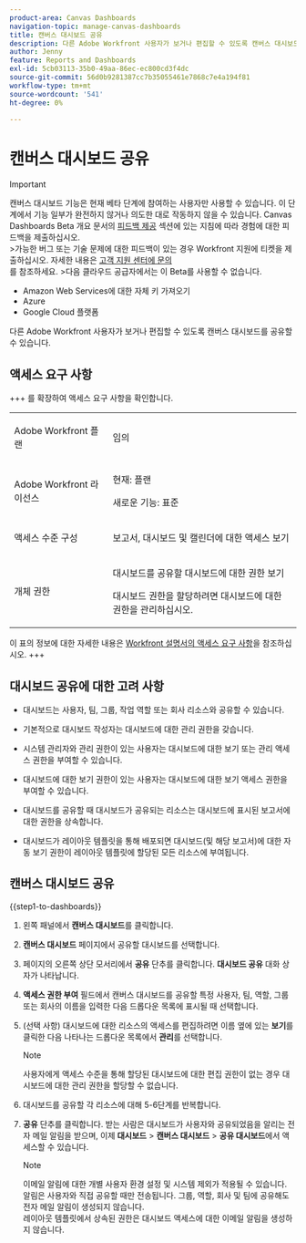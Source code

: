 ```yaml
---
product-area: Canvas Dashboards
navigation-topic: manage-canvas-dashboards
title: 캔버스 대시보드 공유
description: 다른 Adobe Workfront 사용자가 보거나 편집할 수 있도록 캔버스 대시보드를 공유할 수 있습니다.
author: Jenny
feature: Reports and Dashboards
exl-id: 5cb03113-35b0-49aa-86ec-ec800cd3f4dc
source-git-commit: 56d0b9281387cc7b35055461e7868c7e4a194f81
workflow-type: tm+mt
source-wordcount: '541'
ht-degree: 0%

---
```


# 캔버스 대시보드 공유

>[!IMPORTANT]
>
>캔버스 대시보드 기능은 현재 베타 단계에 참여하는 사용자만 사용할 수 있습니다. 이 단계에서 기능 일부가 완전하지 않거나 의도한 대로 작동하지 않을 수 있습니다. Canvas Dashboards Beta 개요 문서의 [피드백 제공](/help/quicksilver/product-announcements/betas/canvas-dashboards-beta/canvas-dashboards-beta-information.md#provide-feedback) 섹션에 있는 지침에 따라 경험에 대한 피드백을 제출하십시오.<br>
>&#x200B;>가능한 버그 또는 기술 문제에 대한 피드백이 있는 경우 Workfront 지원에 티켓을 제출하십시오. 자세한 내용은 [고객 지원 센터에 문의](/help/quicksilver/workfront-basics/tips-tricks-and-troubleshooting/contact-customer-support.md)<br>를 참조하세요.
>&#x200B;>다음 클라우드 공급자에서는 이 Beta를 사용할 수 없습니다.
>
>* Amazon Web Services에 대한 자체 키 가져오기
>* Azure
>* Google Cloud 플랫폼

다른 Adobe Workfront 사용자가 보거나 편집할 수 있도록 캔버스 대시보드를 공유할 수 있습니다.

## 액세스 요구 사항

+++ 를 확장하여 액세스 요구 사항을 확인합니다. 
<table style="table-layout:auto"> 
<col> 
</col> 
<col> 
</col> 
<tbody> 
<tr> 
   <td role="rowheader"><p>Adobe Workfront 플랜</p></td> 
   <td> 
<p>임의 </p> 
   </td> 
<tr> 
 <tr> 
   <td role="rowheader"><p>Adobe Workfront 라이선스</p></td> 
   <td> 
<p>현재: 플랜 </p> 
<p>새로운 기능: 표준</p> 
   </td> 
   </tr> 
  </tr> 
  <tr> 
   <td role="rowheader"><p>액세스 수준 구성</p></td> 
   <td><p>보고서, 대시보드 및 캘린더에 대한 액세스 보기</p>
  </td> 
  </tr>  
    </tr>  
        <tr> 
   <td role="rowheader"><p>개체 권한</p></td> 
   <td><p>대시보드를 공유할 대시보드에 대한 권한 보기</p>
   <p>대시보드 권한을 할당하려면 대시보드에 대한 권한을 관리하십시오.</p>
  </td> 
  </tr>
</tbody> 
</table>

이 표의 정보에 대한 자세한 내용은 [Workfront 설명서의 액세스 요구 사항](/help/quicksilver/administration-and-setup/add-users/access-levels-and-object-permissions/access-level-requirements-in-documentation.md)을 참조하십시오.
+++

## 대시보드 공유에 대한 고려 사항

* 대시보드는 사용자, 팀, 그룹, 작업 역할 또는 회사 리소스와 공유할 수 있습니다.

* 기본적으로 대시보드 작성자는 대시보드에 대한 관리 권한을 갖습니다.

* 시스템 관리자와 관리 권한이 있는 사용자는 대시보드에 대한 보기 또는 관리 액세스 권한을 부여할 수 있습니다.

* 대시보드에 대한 보기 권한이 있는 사용자는 대시보드에 대한 보기 액세스 권한을 부여할 수 있습니다.

* 대시보드를 공유할 때 대시보드가 공유되는 리소스는 대시보드에 표시된 보고서에 대한 권한을 상속합니다.

* 대시보드가 레이아웃 템플릿을 통해 배포되면 대시보드(및 해당 보고서)에 대한 자동 보기 권한이 레이아웃 템플릿에 할당된 모든 리소스에 부여됩니다.


## 캔버스 대시보드 공유


{{step1-to-dashboards}}

1. 왼쪽 패널에서 **캔버스 대시보드**&#x200B;를 클릭합니다.

1. **캔버스 대시보드** 페이지에서 공유할 대시보드를 선택합니다.

1. 페이지의 오른쪽 상단 모서리에서 **공유** 단추를 클릭합니다. **대시보드 공유** 대화 상자가 나타납니다.

1. **액세스 권한 부여** 필드에서 캔버스 대시보드를 공유할 특정 사용자, 팀, 역할, 그룹 또는 회사의 이름을 입력한 다음 드롭다운 목록에 표시될 때 선택합니다.

1. (선택 사항) 대시보드에 대한 리소스의 액세스를 편집하려면 이름 옆에 있는 **보기**&#x200B;를 클릭한 다음 나타나는 드롭다운 목록에서 **관리**&#x200B;를 선택합니다.

   >[!NOTE]
   >
   > 사용자에게 액세스 수준을 통해 할당된 대시보드에 대한 편집 권한이 없는 경우 대시보드에 대한 관리 권한을 할당할 수 없습니다.

1. 대시보드를 공유할 각 리소스에 대해 5-6단계를 반복합니다.

1. **공유** 단추를 클릭합니다. 받는 사람은 대시보드가 사용자와 공유되었음을 알리는 전자 메일 알림을 받으며, 이제 **대시보드** > **캔버스 대시보드** > **공유 대시보드**&#x200B;에서 액세스할 수 있습니다.

   >[!NOTE]
   >
   > 이메일 알림에 대한 개별 사용자 환경 설정 및 시스템 제외가 적용될 수 있습니다. <br>
   > 알림은 사용자와 직접 공유할 때만 전송됩니다. 그룹, 역할, 회사 및 팀에 공유해도 전자 메일 알림이 생성되지 않습니다.<br>
   > 레이아웃 템플릿에서 상속된 권한은 대시보드 액세스에 대한 이메일 알림을 생성하지 않습니다.
